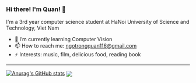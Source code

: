 ### Hi there! I'm Quan! 👋
I'm a 3rd year computer science student at HaNoi University of Science and Technology, Viet Nam

<!--
**quanngotrong/quanngotrong** is a ✨ _special_ ✨ repository because its `README.md` (this file) appears on your GitHub profile.

Here are some ideas to get you started:

- 👯 I’m looking to collaborate on ...
- 💬 Ask me about ...
- 🔭 I’m currently working on ...
- 🤔 I’m looking for help with ...
- 😄 Pronouns: ...

-->
- 🌱 I’m currently learning Computer Vision
- 📫 How to reach me: ngotrongquan116@gmail.com
- ⚡ Interests: music, film, delicious food, reading book

---
[![Anurag's GitHub stats](https://github-readme-stats.vercel.app/api?username=ngotrongquan)](https://github.com/ngotrongquan/github-readme-stats)
<img align="center" src="https://github-readme-stats.vercel.app/api/pin/?username=ngotrongquan&show_icons=true&hide_border=true" />